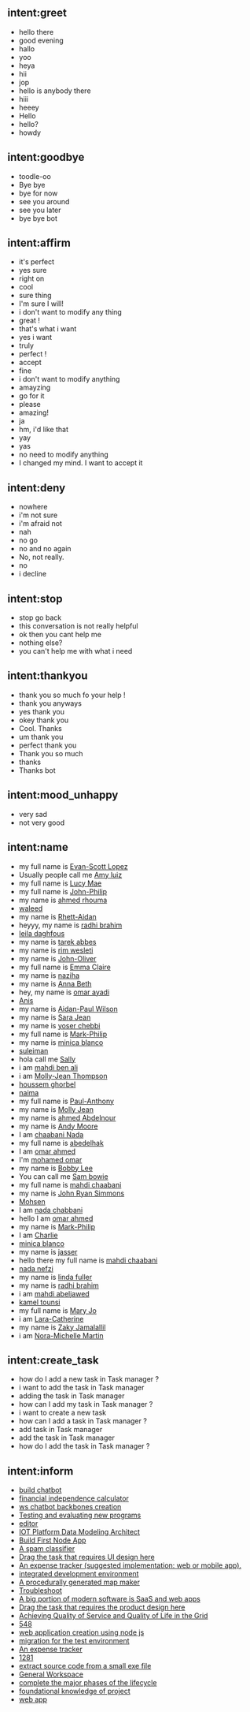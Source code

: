 ## intent:greet
- hello there
- good evening
- hallo
- yoo
- heya
- hii
- jop
- hello is anybody there
- hiii
- heeey
- Hello
- hello?
- howdy

## intent:goodbye
- toodle-oo
- Bye bye
- bye for now
- see you around
- see you later
- bye bye bot

## intent:affirm
- it's perfect
- yes sure
- right on
- cool
- sure thing
- I'm sure I will!
- i don't want to modify any thing
- great !
- that's what i want
- yes i want
- truly
- perfect !
- accept
- fine
- i don't want to modify anything
- amayzing
- go for it
- please
- amazing!
- ja
- hm, i'd like that
- yay
- yas
- no need to modify anything
- I changed my mind. I want to accept it

## intent:deny
- nowhere
- i'm not sure
- i'm afraid not
- nah
- no go
- no and no again
- No, not really.
- no
- i decline

## intent:stop
- stop go back
- this conversation is not really helpful
- ok then you cant help me
- nothing else?
- you can't help me with what i need

## intent:thankyou
- thank you so much fo your help !
- thank you anyways
- yes thank you
- okey thank you
- Cool. Thanks
- um thank you
- perfect thank you
- Thank you so much
- thanks
- Thanks bot

## intent:mood_unhappy
- very sad
- not very good

## intent:name
- my full name is [Evan-Scott Lopez](name)
- Usually people call me [Amy luiz](name)
- my full name is [Lucy Mae](name)
- my full name is [John-Philip](name)
- my name is [ahmed rhouma](name)
- [waleed](name)
- my name is [Rhett-Aidan](name)
- heyyy, my name is [radhi brahim](name)
- [leila daghfous](name)
- my name is [tarek abbes](name)
- my name is [rim wesleti](name)
- my name is [John-Oliver](name)
- my full name is [Emma Claire](name)
- my name is [naziha](name)
- my name is [Anna Beth](name)
- hey, my name is [omar ayadi](name)
- [Anis](name)
- my name is [Aidan-Paul Wilson](name)
- my name is [Sara Jean](name)
- my name is [yoser chebbi](name)
- my full name is [Mark-Philip](name)
- my name is [minica blanco](name)
- [suleiman](name)
- hola call me [Sally](name)
- i am [mahdi ben ali](name)
- i am [Molly-Jean Thompson](name)
- [houssem ghorbel](name)
- [naima](name)
- my full name is [Paul-Anthony](name)
- my name is [Molly Jean](name)
- my name is [ahmed Abdelnour](name)
- my name is [Andy Moore](name)
- I am [chaabani Nada](name)
- my full name is [abedelhak](name)
- I am [omar ahmed](name)
- I'm [mohamed omar](name)
- my name is [Bobby Lee](name)
- You can call me [Sam bowie](name)
- my full name is [mahdi chaabani](name)
- my name is [John Ryan Simmons](name)
- [Mohsen](name)
- I am [nada chabbani](name)
- hello I am [omar ahmed](name)
- my name is [Mark-Philip](name)
- I am [Charlie](name)
- [minica blanco](name)
- my name is [jasser](name)
- hello there my full name is [mahdi chaabani](name)
- [nada nefzi](name)
- my name is [linda fuller](name)
- my name is [radhi brahim](name)
- i am [mahdi abeljawed](name)
- [kamel tounsi](name)
- my full name is [Mary Jo](name)
- i am [Lara-Catherine](name)
- my name is [Zaky Jamalallil](name)
- i am [Nora-Michelle Martin](name)

## intent:create_task
- how do I add a new task in Task manager ?
- i want to add the task in Task manager
- adding the task in Task manager
- how can I add my task in Task manager ?
- i want to create a new task
- how can I add a task in Task manager ?
- add task in Task manager
- add the task in Task manager
- how do I add the task in Task manager ?

## intent:inform
- [build chatbot](stream_name)
- [financial independence calculator](workspace_name)
- [ws chatbot backbones creation](task_name)
- [Testing and evaluating new programs](workspace_description)
- [editor](workspace_name)
- [IOT Platform Data Modeling Architect](stream_name)
- [Build First Node App](workspace_name)
- [A spam classifier](workspace_name)
- [Drag the task that requires UI design here](task_name)
- [An expense tracker (suggested implementation: web or mobile app).](workspace_name)
- [integrated development environment](workspace_name)
- [A procedurally generated map maker](workspace_name)
- [Troubleshoot](task_name)
- [A big portion of modern software is SaaS and web apps](workspace_name)
- [Drag the task that requires the product design here](task_name)
- [Achieving Quality of Service and Quality of Life in the Grid](workspace_description)
- [548](org_id)
- [web application creation using node js](workspace_description)
- [migration for the test environment](workspace_description)
- [An expense tracker](workspace_name)
- [1281](stream_id)
- [extract source code from a small exe file](stream_name)
- [General Workspace](workspace_type)
- [complete the major phases of the lifecycle](task_name)
- [foundational knowledge of project](task_name)
- [web app](workspace_name)

